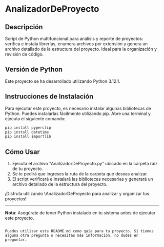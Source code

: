 # AnalizadorDeProyecto

## Descripción
Script de Python multifuncional para análisis y reporte de proyectos: verifica e instala librerías, enumera archivos por extensión y genera un archivo detallado de la estructura del proyecto. Ideal para la organización y revisión de código.

## Versión de Python
Este proyecto se ha desarrollado utilizando Python 3.12.1.

## Instrucciones de Instalación
Para ejecutar este proyecto, es necesario instalar algunas bibliotecas de Python. Puedes instalarlas fácilmente utilizando pip. Abre una terminal y ejecuta el siguiente comando:

```bash
pip install pyperclip  
pip install datetime
pip install importlib
```

## Cómo Usar
1. Ejecuta el archivo "AnalizadorDeProyecto.py" ubicado en la carpeta raíz de tu proyecto.
2. Se te pedirá que ingreses la ruta de la carpeta que deseas analizar.
3. El script verificará e instalará las bibliotecas necesarias y generará un archivo detallado de la estructura del proyecto.



¡Disfruta utilizando \AnalizadorDeProyecto para analizar y organizar tus proyectos!

---

**Nota:** Asegúrate de tener Python instalado en tu sistema antes de ejecutar este proyecto.
```

Puedes utilizar este README.md como guía para tu proyecto. Si tienes alguna otra pregunta o necesitas más información, no dudes en preguntar.